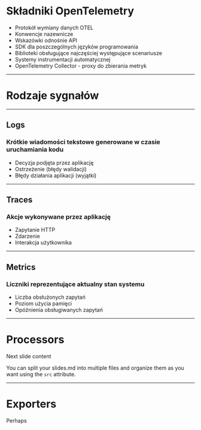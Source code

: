 # Składniki OpenTelemetry

<v-clicks>

- Protokół wymiany danych OTEL
- Konwencje nazewnicze
- Wskazówki odnośnie API
- SDK dla poszczególnych języków programowania
- Biblioteki obsługujące najczęściej występujące scenariusze
- Systemy instrumentacji automatycznej
- OpenTelemetry Collector - proxy do zbierania metryk

</v-clicks>

---

# Rodzaje sygnałów

---

## Logs
### Krótkie wiadomości tekstowe generowane w czasie uruchamiania kodu

- Decyzja podjęta przez aplikację
- Ostrzeżenie (błędy walidacji)
- Błędy działania aplikacji (wyjątki)


---

## Traces
### Akcje wykonywane przez aplikację

- Zapytanie HTTP
- Zdarzenie
- Interakcja użytkownika

---


## Metrics
### Liczniki reprezentujące aktualny stan systemu

- Liczba obsłużonych zapytań
- Poziom użycia pamięci
- Opóźnienia obsługiwanych zapytań

---

# Processors
Next slide content

You can split your slides.md into multiple files and organize them as you want using the `src` attribute.

---

# Exporters
Perhaps
